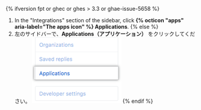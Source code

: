 {% ifversion fpt or ghec or ghes > 3.3 or ghae-issue-5658 %}
1. In the "Integrations" section of the sidebar, click **{% octicon "apps" aria-label="The apps icon" %} Applications**.
{% else %}
1. 左のサイドバーで、**Applications（アプリケーション）** をクリックしてください。 ![アプリケーションタブ](/assets/images/help/settings/settings-applications.png)
{% endif %}
